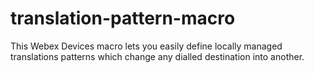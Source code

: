 # translation-pattern-macro
This Webex Devices macro lets you easily define locally managed translations patterns which change any dialled destination into another.
